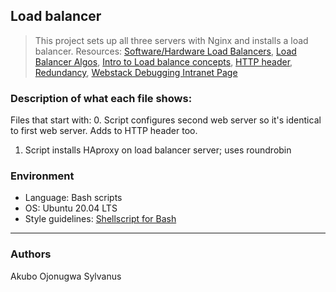 ## Load balancer
> This project sets up all three servers with Nginx and installs a load balancer.
> Resources: [Software/Hardware Load Balancers](https://www.thegeekstuff.com/2016/01/load-balancer-intro/),
> [Load Balancer Algos](https://devcentral.f5.com/articles/intro-to-load-balancing-for-developers-ndash-the-algorithms),
> [Intro to Load balance concepts](https://www.digitalocean.com/community/tutorials/an-introduction-to-haproxy-and-load-balancing-concepts),
> [HTTP header](https://www.techopedia.com/definition/27178/http-header),
> [Redundancy](https://en.wikipedia.org/wiki/Redundancy_%28engineering%29),
> [Webstack Debugging Intranet Page](https://intranet.hbtn.io/concepts/68)

### Description of what each file shows:
Files that start with:
0. Script configures second web server so it's identical to first web server. Adds to HTTP header too.
1. Script installs HAproxy on load balancer server; uses roundrobin

### Environment
* Language: Bash scripts
* OS: Ubuntu 20.04 LTS
* Style guidelines: [Shellscript for Bash](https://github.com/koalaman/shellcheck)
---
### Authors
Akubo Ojonugwa Sylvanus
